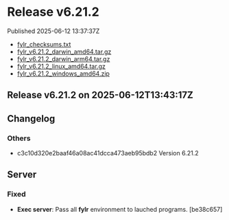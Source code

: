 
# Release v6.21.2

Published 2025-06-12 13:37:37Z

* [fylr_checksums.txt](https://s3.eu-central-1.wasabisys.com/fylr-releases/v6.21.2/fylr_checksums.txt)
* [fylr_v6.21.2_darwin_amd64.tar.gz](https://s3.eu-central-1.wasabisys.com/fylr-releases/v6.21.2/fylr_v6.21.2_darwin_amd64.tar.gz)
* [fylr_v6.21.2_darwin_arm64.tar.gz](https://s3.eu-central-1.wasabisys.com/fylr-releases/v6.21.2/fylr_v6.21.2_darwin_arm64.tar.gz)
* [fylr_v6.21.2_linux_amd64.tar.gz](https://s3.eu-central-1.wasabisys.com/fylr-releases/v6.21.2/fylr_v6.21.2_linux_amd64.tar.gz)
* [fylr_v6.21.2_windows_amd64.zip](https://s3.eu-central-1.wasabisys.com/fylr-releases/v6.21.2/fylr_v6.21.2_windows_amd64.zip)

## Release v6.21.2 on 2025-06-12T13:43:17Z

## Changelog
### Others
* c3c10d320e2baaf46a08ac41dcca473aeb95bdb2 Version 6.21.2



## Server

### Fixed

* **Exec server**: Pass all **fylr** environment to lauched programs. [be38c657]
